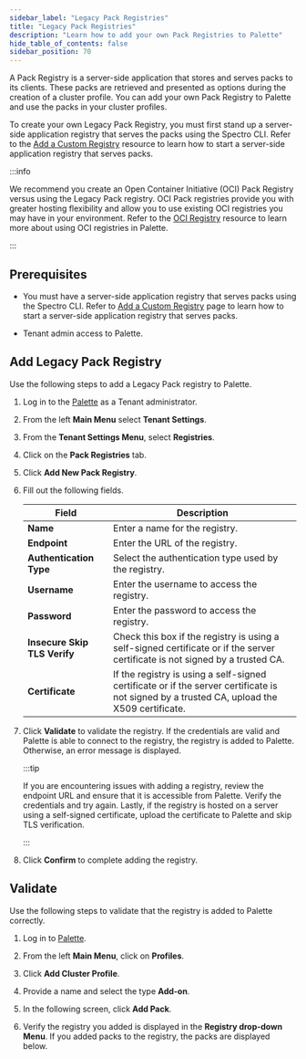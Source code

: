 ```yaml
---
sidebar_label: "Legacy Pack Registries"
title: "Legacy Pack Registries"
description: "Learn how to add your own Pack Registries to Palette"
hide_table_of_contents: false
sidebar_position: 70
---
```


A Pack Registry is a server-side application that stores and serves packs to its clients. These packs are retrieved and
presented as options during the creation of a cluster profile. You can add your own Pack Registry to Palette and use the
packs in your cluster profiles.

To create your own Legacy Pack Registry, you must first stand up a server-side application registry that serves the
packs using the Spectro CLI. Refer to the [Add a Custom Registry](../adding-a-custom-registry.md) resource to learn how
to start a server-side application registry that serves packs.

:::info

We recommend you create an Open Container Initiative (OCI) Pack Registry versus using the Legacy Pack registry. OCI Pack
registries provide you with greater hosting flexibility and allow you to use existing OCI registries you may have in
your environment. Refer to the [OCI Registry](./oci-registry/oci-registry.md) resource to learn more about using OCI
registries in Palette.

:::

## Prerequisites

- You must have a server-side application registry that serves packs using the Spectro CLI. Refer to
  [Add a Custom Registry](../adding-a-custom-registry.md) page to learn how to start a server-side application registry
  that serves packs.

- Tenant admin access to Palette.

## Add Legacy Pack Registry

Use the following steps to add a Legacy Pack registry to Palette.

1. Log in to the [Palette](https://console.spectrocloud.com) as a Tenant administrator.

2. From the left **Main Menu** select **Tenant Settings**.

3. From the **Tenant Settings Menu**, select **Registries**.

4. Click on the **Pack Registries** tab.

5. Click **Add New Pack Registry**.

6. Fill out the following fields.

   | **Field**                    | **Description**                                                                                                                             |
   | ---------------------------- | ------------------------------------------------------------------------------------------------------------------------------------------- |
   | **Name**                     | Enter a name for the registry.                                                                                                              |
   | **Endpoint**                 | Enter the URL of the registry.                                                                                                              |
   | **Authentication Type**      | Select the authentication type used by the registry.                                                                                        |
   | **Username**                 | Enter the username to access the registry.                                                                                                  |
   | **Password**                 | Enter the password to access the registry.                                                                                                  |
   | **Insecure Skip TLS Verify** | Check this box if the registry is using a self-signed certificate or if the server certificate is not signed by a trusted CA.               |
   | **Certificate**              | If the registry is using a self-signed certificate or if the server certificate is not signed by a trusted CA, upload the X509 certificate. |

7. Click **Validate** to validate the registry. If the credentials are valid and Palette is able to connect to the
   registry, the registry is added to Palette. Otherwise, an error message is displayed.

   :::tip

   If you are encountering issues with adding a registry, review the endpoint URL and ensure that it is accessible from
   Palette. Verify the credentials and try again. Lastly, if the registry is hosted on a server using a self-signed
   certificate, upload the certificate to Palette and skip TLS verification.

   :::

8. Click **Confirm** to complete adding the registry.

## Validate

Use the following steps to validate that the registry is added to Palette correctly.

1. Log in to [Palette](https://console.spectrocloud.com).

2. From the left **Main Menu**, click on **Profiles**.

3. Click **Add Cluster Profile**.

4. Provide a name and select the type **Add-on**.

5. In the following screen, click **Add Pack**.

6. Verify the registry you added is displayed in the **Registry drop-down Menu**. If you added packs to the registry,
   the packs are displayed below.
